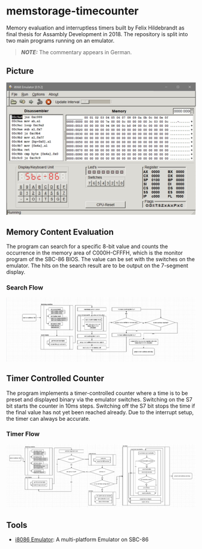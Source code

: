 # memstorage-timecounter

Memory evaluation and interruptless timers built by Felix Hildebrandt as final thesis for Assambly Development in 2018. The repository is split into two main programs running on an emulator.

> **_NOTE:_** The commentary appears in German.

## Picture

![i8086 Emulator](./img/screenshot_assably.jpg)

## Memory Content Evaluation

The program can search for a specific 8-bit value and counts the occurrence in the memory area of C000H-CFFFH, which is the monitor program of the SBC-86 BIOS. The value can be set with the switches on the emulator. The hits on the search result are to be output on the 7-segment display.

### Search Flow

![Search Program Flow](/img/memory_content_evaluation.png)

## Timer Controlled Counter

The program implements a timer-controlled counter where
a time is to be preset and displayed binary via the emulator switches. Switching on the S7 bit starts the counter in 10ms steps. Switching off the S7 bit stops the time if the final value has not yet been reached already. Due to the interrupt setup, the timer can always be accurate.

### Timer Flow

![Timer Program Flow](/img/timer_controlled_counter.png)

## Tools

- [i8086 Emulator](http://sourceforge.net/projects/i8086emu/): A multi-platform Emulator on SBC-86
